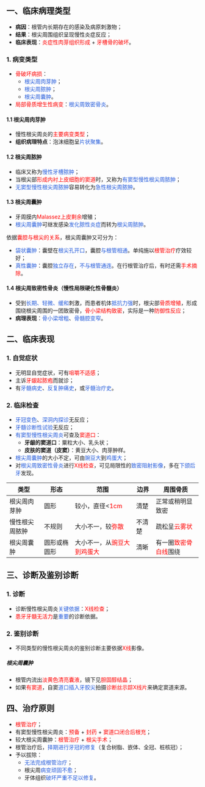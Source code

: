 ## 一、临床病理类型
* **病因**：根管内长期存在的感染及病原刺激物；
* **结果**：根尖周围组织呈现慢性炎症反应；
* **临床表现**：<font color="#ff0000">炎症性肉芽组织形成</font> + <font color="#ff0000">牙槽骨的破坏</font>。
### 1. 病变类型
* <font color="#ff0000">骨破坏病损</font>：
	* <font color="#245bdb">根尖周肉芽肿</font>；
	* <font color="#245bdb">根尖周脓肿</font>；
	* <font color="#245bdb">根尖周囊肿</font>。
* <font color="#ff0000">局部骨质增生性病变</font>：<font color="#245bdb">根尖周致密骨炎</font>。
#### 1.1 根尖周肉芽肿
* 慢性根尖周炎的<font color="#ff0000">主要病变类型</font>；
* **组织病理特点**：泡沫细胞呈<font color="#245bdb">片状聚集</font>。
#### 1.2 根尖周脓肿
* 临床又称为<font color="#245bdb">慢性牙槽脓肿</font>；
* 当根尖部<font color="#ff0000">形成内衬上皮细胞的窦道</font>时，又称为<font color="#245bdb">有窦型慢性根尖周脓肿</font>；
* <font color="#245bdb">无窦型慢性根尖周脓肿</font>容易转化为<font color="#245bdb">急性根尖周脓肿</font>。
#### 1.3 根尖周囊肿
* 牙周膜内<font color="#ff0000">Malassez上皮剩余</font>增殖；
* <font color="#245bdb">根尖周囊肿</font>可继发感染<font color="#245bdb">发化脓性炎症</font>而转为<font color="#245bdb">根尖周脓肿</font>。

依据<font color="#ff0000">囊腔与根尖的关系</font>，根尖周囊肿又可分为：
* <font color="#245bdb">袋状囊肿</font>：囊壁在<font color="#245bdb">根尖孔开口</font>，囊腔<font color="#245bdb">与根管相通</font>。单纯施以<font color="#ff0000">根管治疗</font>疗效较好；
* <font color="#245bdb">真性囊肿</font>：囊腔<font color="#245bdb">独立存在</font>，<font color="#245bdb">不与根管通连</font>。在行根管治疗后，有时还需<font color="#ff0000">手术摘除</font>。
#### 1.4 根尖周致密性骨炎（慢性局限硬化性骨髓炎）
* 受到<font color="#245bdb">长期、轻微、缓和</font>刺激，而患者机体<font color="#245bdb">抵抗力强</font>时，根尖部<font color="#ff0000">骨质增殖</font>，形成围绕根尖周围的一团致密骨，<font color="#ff0000">骨小梁结构致密</font>，实际是一种<font color="#ff0000">防御性反应</font>；
* **病理表现**：<font color="#245bdb">骨小梁增粗</font>、<font color="#245bdb">骨髓腔变窄</font>。

## 二、临床表现
### 1. 自觉症状
* 无明显自觉症状，可有<font color="#ff0000">咀嚼不适感</font>；
* 主诉<font color="#ff0000">牙龈起脓疱</font>而就诊；
* 有<font color="#245bdb">牙髓病史</font>、<font color="#245bdb">反复肿痛史</font>，或<font color="#245bdb">牙髓治疗史</font>。
### 2. 临床检查
* <font color="#245bdb">牙冠变色</font>、<font color="#245bdb">深洞内探诊</font>无反应；
* <font color="#245bdb">牙髓诊断性试验</font>无反应；
* <font color="#245bdb">有窦型慢性根尖周炎</font>可查及<font color="#ff0000">窦道口</font>：
	* **牙龈的窦道口**：粟粒大小、乳头状；
	* **皮肤的窦道（皮窦）**：黄豆大小、肉芽肿样。
* <font color="#245bdb">根尖周囊肿</font>的大小不定，可由<font color="#245bdb">豌豆大</font>到<font color="#245bdb">鸡蛋大</font>；
* 对<font color="#245bdb">根尖周致密性骨炎</font>进行<font color="#ff0000">X线检查</font>，可见局限性的<font color="#245bdb">致密阻射影像</font>，多在<font color="#245bdb">下颌后牙</font>发现。

| 类型      | 形态     | 范围                                     | 边界  | 周围骨质                                    |
| ------- | ------ | -------------------------------------- | --- | --------------------------------------- |
| 根尖周肉芽肿  | 圆形     | 较小，直径<<font color="#ff0000">1cm</font> | 清楚  | 正常或稍明显致密                                |
| 慢性根尖周脓肿 | 不规则    | 大小不一，较<font color="#ff0000">弥散</font>  | 不清楚 | 疏松呈<font color="#ff0000">云雾状</font>     |
| 根尖周囊肿   | 圆形或椭圆形 | 大小不一，从<font color="#ff0000">豌豆大到鸡蛋大</font>                          | 清晰  | 有一圈<font color="#ff0000">致密骨白线</font>围绕 |

## 三、诊断及鉴别诊断
### 1. 诊断
* 诊断慢性根尖周炎<font color="#245bdb">关键依据</font>：<font color="#ff0000">X线检查</font>；
* <font color="#ff0000">患牙牙髓无活力</font>是<font color="#245bdb">重要</font>的诊断依据。
### 2. 鉴别诊断
* 不同类型的慢性根尖周炎的鉴别诊断主要依据<font color="#ff0000">X线</font>影像。
##### 根尖周囊肿
* 根管内流出<font color="#ff0000">淡黄色清亮囊液</font>，镜下见<font color="#ff0000">胆固醇结晶</font>；
* 如果<font color="#ff0000">有窦道</font>，自窦<font color="#245bdb">道口插入牙胶尖</font>拍摄<font color="#ff0000">诊断丝示踪X线片</font>来确定窦道来源。

## 四、治疗原则
* <font color="#ff0000">根管治疗</font>；
* 有窦型慢性根尖周炎：<font color="#ff0000">预备</font> + <font color="#ff0000">封药</font> + <font color="#ff0000">窦道口闭合后根充</font>；
* 较大根尖周囊肿：<font color="#ff0000">根管治疗</font> + <font color="#ff0000">根尖手术</font>；
* 根管治疗后，<font color="#245bdb">择期进行牙冠的修复</font>（复合树脂、嵌体、全冠、桩核冠）；
* 予以拔除：
	* <font color="#245bdb">无法完成根管治疗</font>；
	* 根尖周<font color="#245bdb">病变顽固不愈</font>；
	* 牙体组织<font color="#245bdb">破坏严重不足以修复</font>。
